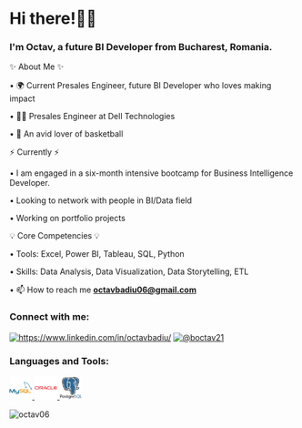 <h1 align="left">Hi there!🙋‍♂️</h1>

<h3 align="left"> I'm Octav, 
 a future BI Developer from Bucharest, Romania.</h3>

✨ About Me ✨

• 🌍 Current Presales Engineer, future BI Developer who loves making impact

• 👨‍💻 Presales Engineer at Dell Technologies

• 🏀 An avid lover of basketball

⚡️ Currently ⚡️

• I am engaged in a six-month intensive bootcamp for Business Intelligence Developer.

• Looking to network with people in BI/Data field

• Working on portfolio projects

💡 Core Competencies 💡

• Tools: Excel, Power BI, Tableau, SQL, Python

• Skills: Data Analysis, Data Visualization, Data Storytelling, ETL

• 📫 How to reach me **octavbadiu06@gmail.com**

<h3 align="left">Connect with me:</h3>
<p align="left">
<a href="https://linkedin.com/in/https://www.linkedin.com/in/octavbadiu/" target="blank"><img align="center" src="https://raw.githubusercontent.com/rahuldkjain/github-profile-readme-generator/master/src/images/icons/Social/linked-in-alt.svg" alt="https://www.linkedin.com/in/octavbadiu/" height="30" width="40" /></a>
<a href="https://instagram.com/@boctav21" target="blank"><img align="center" src="https://raw.githubusercontent.com/rahuldkjain/github-profile-readme-generator/master/src/images/icons/Social/instagram.svg" alt="@boctav21" height="30" width="40" /></a>
</p>

<h3 align="left">Languages and Tools:</h3>
<p align="left"> <a href="https://www.mysql.com/" target="_blank" rel="noreferrer"> <img src="https://raw.githubusercontent.com/devicons/devicon/master/icons/mysql/mysql-original-wordmark.svg" alt="mysql" width="40" height="40"/> </a> <a href="https://www.oracle.com/" target="_blank" rel="noreferrer"> <img src="https://raw.githubusercontent.com/devicons/devicon/master/icons/oracle/oracle-original.svg" alt="oracle" width="40" height="40"/> </a> <a href="https://www.postgresql.org" target="_blank" rel="noreferrer"> <img src="https://raw.githubusercontent.com/devicons/devicon/master/icons/postgresql/postgresql-original-wordmark.svg" alt="postgresql" width="40" height="40"/> </a> </p>

<p><img align="center" src="https://github-readme-streak-stats.herokuapp.com/?user=octav06&" alt="octav06" /></p>
